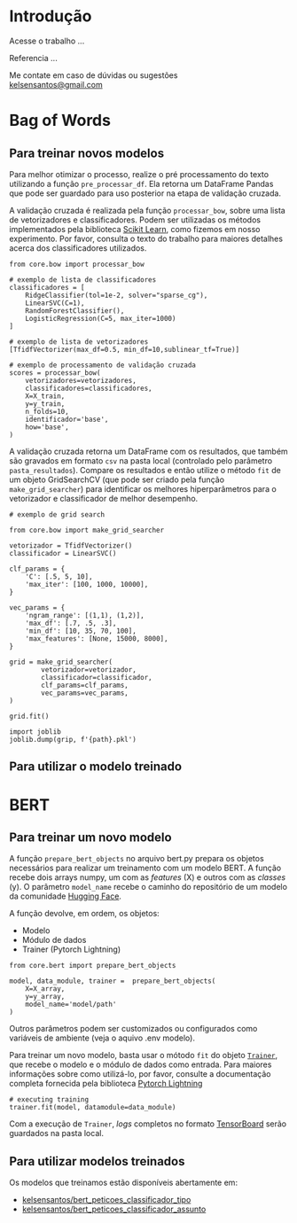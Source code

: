 
# Introdução

Acesse o trabalho ...

Referencia ...

Me contate em caso de dúvidas ou sugestões  
[kelsensantos@gmail.com](mailto:kelsensantos@gmail.com)

# Bag of Words

## Para treinar novos modelos

Para melhor otimizar o processo, realize o pré processamento do texto utilizando a 
função ```pre_processar_df```. Ela retorna um DataFrame Pandas que pode ser guardado 
para uso posterior na etapa de validação cruzada.

A validação cruzada é realizada pela função ```processar_bow```, sobre uma lista 
de vetorizadores e classificadores. Podem ser utilizadas os métodos implementados pela 
biblioteca [Scikit Learn](https://scikit-learn.org/stable/), como fizemos em nosso
experimento. Por favor, consulta o texto do trabalho para maiores detalhes acerca dos 
classificadores utilizados.

```
from core.bow import processar_bow

# exemplo de lista de classificadores
classificadores = [
    RidgeClassifier(tol=1e-2, solver="sparse_cg"),
    LinearSVC(C=1),
    RandomForestClassifier(),
    LogisticRegression(C=5, max_iter=1000)
]

# exemplo de lista de vetorizadores
[TfidfVectorizer(max_df=0.5, min_df=10,sublinear_tf=True)]

# exemplo de processamento de validação cruzada
scores = processar_bow(
    vetorizadores=vetorizadores,
    classificadores=classificadores,
    X=X_train,
    y=y_train,
    n_folds=10,
    identificador='base',
    how='base',
)
```

A validação cruzada retorna um DataFrame com os resultados, que também são gravados 
em formato ```csv``` na pasta local (controlado pelo parâmetro ```pasta_resultados```). Compare os resultados e então utilize o método 
```fit``` de um objeto GridSearchCV (que pode ser criado pela função 
```make_grid_searcher```) para identificar os melhores hiperparâmetros para
o vetorizador e classificador de melhor desempenho.  

````
# exemplo de grid search

from core.bow import make_grid_searcher

vetorizador = TfidfVectorizer()
classificador = LinearSVC()

clf_params = {
    'C': [.5, 5, 10],
    'max_iter': [100, 1000, 10000],
}

vec_params = {
    'ngram_range': [(1,1), (1,2)],
    'max_df': [.7, .5, .3],
    'min_df': [10, 35, 70, 100],
    'max_features': [None, 15000, 8000],
}

grid = make_grid_searcher(
        vetorizador=vetorizador,
        classificador=classificador,
        clf_params=clf_params,
        vec_params=vec_params,
)

grid.fit()

import joblib
joblib.dump(grip, f'{path}.pkl')
````

## Para utilizar o modelo treinado


# BERT

## Para treinar um novo modelo

A função ```prepare_bert_objects``` no arquivo bert.py prepara os objetos necessários 
para realizar um treinamento com um modelo BERT. A função recebe dois arrays numpy, um com as _features_ (X) e outros com as _classes_ (y).
O parâmetro ```model_name``` recebe o caminho do repositório de um modelo da comunidade 
[Hugging Face](https://huggingface.co/). 

A função devolve, em ordem, os objetos:
* Modelo
* Módulo de dados
* Trainer (Pytorch Lightning)

```
from core.bert import prepare_bert_objects

model, data_module, trainer =  prepare_bert_objects(
    X=X_array, 
    y=y_array, 
    model_name='model/path'
)
```

Outros parâmetros podem ser customizados ou
configurados como variáveis de ambiente (veja o aquivo .env modelo).

Para treinar um novo modelo, basta usar o mótodo ```fit``` do objeto [```Trainer```](https://lightning.ai/docs/pytorch/stable/api/lightning.pytorch.trainer.trainer.Trainer.html#lightning.pytorch.trainer.trainer.Trainer),
que recebe o modelo e o módulo de dados como entrada.  Para maiores informações sobre 
como utilizá-lo, por favor, consulte a documentação completa fornecida pela 
biblioteca [Pytorch Lightning](https://lightning.ai/docs/pytorch/latest/)


```
# executing training
trainer.fit(model, datamodule=data_module)
```

Com a execução de ```Trainer```, _logs_ completos no formato
[TensorBoard](https://www.tensorflow.org/) serão guardados na pasta local.


## Para utilizar modelos treinados

Os modelos que treinamos estão disponíveis abertamente em:
* [kelsensantos/bert_peticoes_classificador_tipo](https://huggingface.co/kelsensantos/bert_peticoes_classificador_tipo)
* [kelsensantos/bert_peticoes_classificador_assunto](https://huggingface.co/kelsensantos/bert_peticoes_classificador_assunto)



